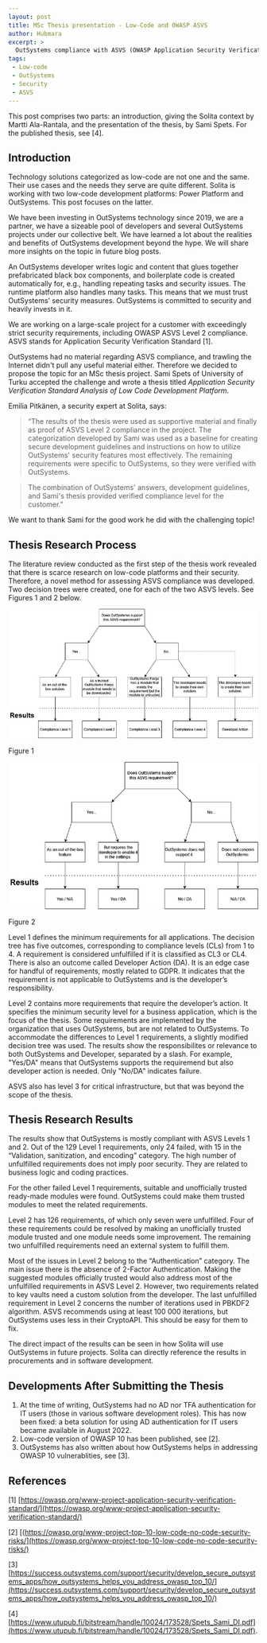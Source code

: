 ```yaml
---
layout: post
title: MSc Thesis presentation - Low-Code and OWASP ASVS
author: Hubmara
excerpt: >
  OutSystems compliance with ASVS (OWASP Application Security Verification Standard)
tags:
 - Low-code
 - OutSystems
 - Security
 - ASVS
---
```


This post comprises two parts: an introduction, giving the Solita context by Martti Ala-Rantala, and the presentation of the thesis, by Sami Spets. For the published thesis, see [4].

## Introduction

Technology solutions categorized as low-code are not one and the same. Their use cases and the needs they serve are quite different. Solita is working with two low-code development platforms: Power Platform and OutSystems. This post focuses on the latter. 	

We have been investing in OutSystems technology since 2019, we are a partner, we have a sizeable pool of developers and several OutSystems projects under our collective belt. We have learned a lot about the realities and benefits of OutSystems development beyond the hype. We will share more insights on the topic in future blog posts.

An OutSystems developer writes logic and content that glues together prefabricated black box components, and boilerplate code is created automatically for, e.g., handling repeating tasks and security issues. The runtime platform also handles many tasks. This means that we must trust OutSystems’ security measures. OutSystems is committed to security and heavily invests in it.

We are working on a large-scale project for a customer with exceedingly strict security requirements, including OWASP ASVS Level 2 compliance. ASVS stands for Application Security Verification Standard [1].

OutSystems had no material regarding ASVS compliance, and trawling the Internet didn't pull any useful material either. Therefore we decided to propose the topic for an MSc thesis project. Sami Spets of University of Turku accepted the challenge and wrote a thesis titled *Application Security Verification Standard Analysis of Low Code Development Platform*.

Emilia Pitkänen, a security expert at Solita, says:

>“The results of the thesis were used as supportive material and finally as proof of ASVS Level 2 compliance in the project. The categorization developed by Sami was used as a baseline for creating secure development guidelines and instructions on how to utilize OutSystems' security features most effectively. The remaining requirements were specific to OutSystems, so they were verified with OutSystems. 

> The combination of OutSystems' answers, development guidelines, and Sami's thesis provided verified compliance level for the customer."

We want to thank Sami for the good work he did with the challenging topic!

## Thesis Research Process

The literature review conducted as the first step of the thesis work revealed that there is scarce research on low-code platforms and their security. Therefore, a novel method for assessing ASVS compliance was developed. Two decision trees were created, one for each of the two ASVS levels. See Figures 1 and 2 below.

![Figure 1](/img/outsystems-asvs/ASVSLevel1.png)

Figure 1

![Figure 2](/img/outsystems-asvs/ASVSLevel2.png)

Figure 2

Level 1 defines the minimum requirements for all applications. The decision tree has five outcomes, corresponding to compliance levels (CLs) from 1 to 4. A requirement is considered unfulfilled if it is classified as CL3 or CL4. There is also an outcome called Developer Action (DA). It is an edge case for handful of requirements, mostly related to GDPR. It indicates that the requirement is not applicable to OutSystems and is the developer’s responsibility.

Level 2 contains more requirements that require the developer’s action. It specifies the minimum security level for a business application, which is the focus of the thesis. Some requirements are implemented by the organization that uses OutSystems, but are not related to OutSystems. To accommodate the differences to Level 1 requirements, a slightly modified decision tree was used. The results show the responsibilites or relevance to both OutSystems and Developer, separated by a slash. For example, "Yes/DA" means that OutSystems supports the requiremend but also developer action is needed. Only "No/DA" indicates failure.

ASVS also has level 3 for critical infrastructure, but that was beyond the scope of the thesis.

## Thesis Research Results

The results show that OutSystems is mostly compliant with ASVS Levels 1 and 2. Out of the 129 Level 1 requirements, only 24 failed, with 15 in the “Validation, sanitization, and encoding” category. The high number of unfulfilled requirements does not imply poor security. They are related to business logic and coding practices.

For the other failed Level 1 requirements, suitable and unofficially trusted ready-made modules were found. OutSystems could make them trusted modules to meet the related requirements.

Level 2 has 126 requirements, of which only seven were unfulfilled. Four of these requirements could be resolved by making an unofficially trusted module trusted and one module needs some improvement. The remaining two unfulfilled requirements need an external system to fulfill them.

Most of the issues in Level 2 belong to the “Authentication” category. The main issue there is the absence of 2-Factor Authentication. Making the suggested modules officially trusted would also address most of the unfulfilled requirements in ASVS Level 2. However, two requirements related to key vaults need a custom solution from the developer. The last unfulfilled requirement in Level 2 concerns the number of iterations used in PBKDF2 algorithm. ASVS recommends using at least 100 000 iterations, but OutSystems uses less in their CryptoAPI. This should be easy for them to fix.

The direct impact of the results can be seen in how Solita will use OutSystems in future projects. Solita can directly reference the results in procurements and in software development.


## Developments After Submitting the Thesis

1.	At the time of writing, OutSystems had no AD nor TFA authentication for IT users (those in various software development roles). This has now been fixed: a beta solution for using AD authentication for IT users became available in August 2022.
2.	Low-code version of OWASP 10 has been published, see [2].
3.	OutSystems has also written about how OutSystems helps in addressing OWASP 10 vulnerablities, see [3].

## References

[1] [https://owasp.org/www-project-application-security-verification-standard/](https://owasp.org/www-project-application-security-verification-standard/)

[2] [(https://owasp.org/www-project-top-10-low-code-no-code-security-risks/](https://owasp.org/www-project-top-10-low-code-no-code-security-risks/)

[3] [https://success.outsystems.com/support/security/develop_secure_outsystems_apps/how_outsystems_helps_you_address_owasp_top_10/](https://success.outsystems.com/support/security/develop_secure_outsystems_apps/how_outsystems_helps_you_address_owasp_top_10/) 

[4] [https://www.utupub.fi/bitstream/handle/10024/173528/Spets_Sami_DI.pdf](https://www.utupub.fi/bitstream/handle/10024/173528/Spets_Sami_DI.pdf).


